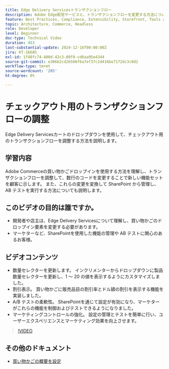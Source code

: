 ```yaml
---
title: Edge Delivery Servicesトランザクションフロー
description: Adobe Edge配信サービスと、トランザクションフローを変更する方法について説明します。
feature: Best Practices, Compliance, Extensibility, Storefront, Tools and External Services
topic: Architecture, Commerce, Headless
role: Developer
level: Beginner
doc-type: Technical Video
duration: 453
last-substantial-update: 2024-12-16T00:00:00Z
jira: KT-16685
exl-id: 1f48fc74-400d-42c3-80f0-cd6aa95e4344
source-git-commit: e306b2cd26506f6a7ef37c2d416be7172dc3c0d2
workflow-type: tm+mt
source-wordcount: '205'
ht-degree: 0%

---
```


# チェックアウト用のトランザクションフローの調整

Edge Delivery Servicesカートのドロップダウンを使用して、チェックアウト用のトランザクションフローを調整する方法を説明します。

## 学習内容

Adobe Commerceの買い物かごドロップインを使用する方法を理解し、トランザクションフローを調整して、数行のコードを変更することで新しい機能セットを顧客に示します。  また、これらの変更を変換して SharePoint から管理し、AB テストを実行する方法についても説明します。

## このビデオの目的は誰ですか。

* 開発者や店主は、Edge Delivery Servicesについて理解し、買い物かごのドロップイン要素を変更する必要があります。
* マーケターなど、SharePointを使用した機能の管理や AB テストに関心のあるお客様。

## ビデオコンテンツ

* 数量セレクターを更新します。 インクリメンターからドロップダウンに製品数量セレクターを更新し、1 ～ 20 の値を表示するようにカスタマイズしました。
* 割引表示。 買い物かごに販売品目の割引率とドル額の割引を表示する機能を実装しました。
* A/B テストの柔軟性。 SharePointを通じて設定が有効になり、マーケターがこれらの機能を制御およびテストできるようになりました。
* マーケティングコントロールの強化。 設定の管理とテストを簡単に行い、ユーザーエクスペリエンスとマーケティング効果を向上させます。

>[!VIDEO](https://video.tv.adobe.com/v/3442351?learn=on)

## その他のドキュメント

* [ 買い物かごの概要を設定 ](https://experienceleague.adobe.com/developer/commerce/storefront/dropins/cart/tutorials/configure-cart-summary/)
